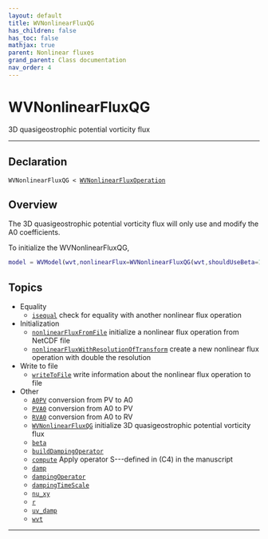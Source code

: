```yaml
---
layout: default
title: WVNonlinearFluxQG
has_children: false
has_toc: false
mathjax: true
parent: Nonlinear fluxes
grand_parent: Class documentation
nav_order: 4
---
```


#  WVNonlinearFluxQG

3D quasigeostrophic potential vorticity flux


---

## Declaration

<div class="language-matlab highlighter-rouge"><div class="highlight"><pre class="highlight"><code>WVNonlinearFluxQG < <a href="/classes/wvnonlinearfluxoperation/" title="WVNonlinearFluxOperation">WVNonlinearFluxOperation</a></code></pre></div></div>

## Overview
 
  The 3D quasigeostrophic potential vorticity flux will only use and
  modify the A0 coefficients.
 
  To initialize the WVNonlinearFluxQG,
 
  ```matlab
  model = WVModel(wvt,nonlinearFlux=WVNonlinearFluxQG(wvt,shouldUseBeta=1,uv_damp=wvt.uMax));
  ```
 
    


## Topics
+ Equality
  + [`isequal`](/classes/nonlinear-fluxes/wvnonlinearfluxqg/isequal.html) check for equality with another nonlinear flux operation
+ Initialization
  + [`nonlinearFluxFromFile`](/classes/nonlinear-fluxes/wvnonlinearfluxqg/nonlinearfluxfromfile.html) initialize a nonlinear flux operation from NetCDF file
  + [`nonlinearFluxWithResolutionOfTransform`](/classes/nonlinear-fluxes/wvnonlinearfluxqg/nonlinearfluxwithresolutionoftransform.html) create a new nonlinear flux operation with double the resolution
+ Write to file
  + [`writeToFile`](/classes/nonlinear-fluxes/wvnonlinearfluxqg/writetofile.html) write information about the nonlinear flux operation to file
+ Other
  + [`A0PV`](/classes/nonlinear-fluxes/wvnonlinearfluxqg/a0pv.html) conversion from PV to A0
  + [`PVA0`](/classes/nonlinear-fluxes/wvnonlinearfluxqg/pva0.html) conversion from A0 to PV
  + [`RVA0`](/classes/nonlinear-fluxes/wvnonlinearfluxqg/rva0.html) conversion from A0 to RV
  + [`WVNonlinearFluxQG`](/classes/nonlinear-fluxes/wvnonlinearfluxqg/wvnonlinearfluxqg.html) initialize 3D quasigeostrophic potential vorticity flux
  + [`beta`](/classes/nonlinear-fluxes/wvnonlinearfluxqg/beta.html) 
  + [`buildDampingOperator`](/classes/nonlinear-fluxes/wvnonlinearfluxqg/builddampingoperator.html) 
  + [`compute`](/classes/nonlinear-fluxes/wvnonlinearfluxqg/compute.html) Apply operator S---defined in (C4) in the manuscript
  + [`damp`](/classes/nonlinear-fluxes/wvnonlinearfluxqg/damp.html) 
  + [`dampingOperator`](/classes/nonlinear-fluxes/wvnonlinearfluxqg/dampingoperator.html) 
  + [`dampingTimeScale`](/classes/nonlinear-fluxes/wvnonlinearfluxqg/dampingtimescale.html) 
  + [`nu_xy`](/classes/nonlinear-fluxes/wvnonlinearfluxqg/nu_xy.html) 
  + [`r`](/classes/nonlinear-fluxes/wvnonlinearfluxqg/r.html) 
  + [`uv_damp`](/classes/nonlinear-fluxes/wvnonlinearfluxqg/uv_damp.html) 
  + [`wvt`](/classes/nonlinear-fluxes/wvnonlinearfluxqg/wvt.html) 


---
